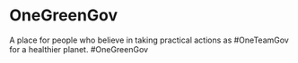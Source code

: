 # OneGreenGov
A place for people who believe in taking practical actions as #OneTeamGov for a healthier planet. #OneGreenGov
